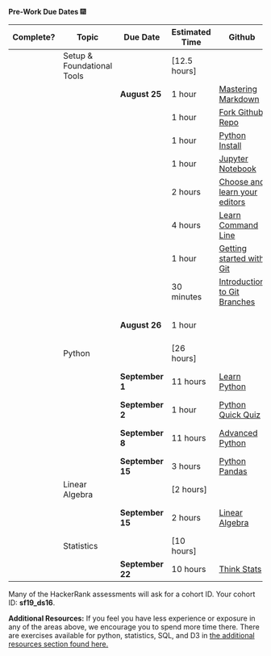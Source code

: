 **Pre-Work Due Dates**  :fireworks:


Complete? | Topic | Due Date | Estimated Time | Github | HackerRank
------- | ------- |--------  | -------------- | ------ | ---------- 
  | | Setup & Foundational Tools | | [12.5 hours]		
 |  |  | **August 25**	| 1 hour |	[Mastering Markdown](https://github.com/thisismetis/dsp/blob/master/lessons/markdown)
 |  | | |  1 hour | [Fork Github Repo](https://github.com/thisismetis/dsp/blob/master/lessons/git_fork)
 |   | | |  1 hour	| [Python Install](https://github.com/thisismetis/dsp/blob/master/lessons/install)
 |   | | |  1 hour |	[Jupyter Notebook](https://github.com/thisismetis/dsp/blob/master/lessons/install_jupyter)
 |   | | |  2 hours	| [Choose and learn your editors](https://github.com/thisismetis/dsp/blob/master/lessons/editors)
   | | | |  4 hours	| [Learn Command Line](https://github.com/thisismetis/dsp/blob/master/lessons/command_line)
 |   | | |  1 hour	| [Getting started with Git](https://github.com/thisismetis/dsp/blob/master/lessons/git_intro)
 |   | | |  30 minutes	| [Introduction to Git Branches](https://github.com/thisismetis/dsp/blob/master/lessons/git_branches)
 |   | | **August 26**	|1 hour	| | 	[Foundational Tools Assessment](http://hr.gs/metis_setup_quiz)
 |  | Python |	| [26 hours]		
 |  |  | **September 1**	| 11 hours |	[Learn Python](https://github.com/thisismetis/dsp/blob/master/lessons/python_intro)	| [Python Basics Assessment](https://www.hackerrank.com/tests/8m6rq2l95ce/23fdcf3cdca59977a3283d8200d9055e)
 |   | |  **September 2** |	1 hour	|	[Python Quick Quiz](http://hr.gs/python_quick_quiz)
 |   | |  **September 8** |	11 hours	| [Advanced Python](https://github.com/thisismetis/dsp/blob/master/lessons/python_advanced) |	[Advanced Python Assessment](https://www.hackerrank.com/tests/26irkei0251/6bb559f23e4bb1d1e9cd66fc886f76a9?mc_cid=ac2b0f9662&mc_eid=2dc3f53bdb)
 |   | |  **September 15** |	3 hours |	[Python Pandas](https://github.com/thisismetis/dsp/blob/master/lessons/pandas_intro) |	[Pandas Assessment](https://www.hackerrank.com/tests/beg202nchad/a3ae8be11d8345e83400e68ea9fa10e5)
 |  | Linear Algebra |	| [2 hours]		
 |  |  | **September 15**	 |2 hours	| [Linear Algebra](https://github.com/thisismetis/dsp/blob/master/lessons/linear_algebra)	| [Linear Algebra Assessment](https://www.hackerrank.com/tests/f069ddpl41e/b2a178cb63902abefe98edde08055336?mc_cid=ac2b0f9662&mc_eid=2dc3f53bdb)
 |  | Statistics	| | [10 hours]		
 |  |  | **September 22** |	10 hours |	[Think Stats](https://github.com/thisismetis/dsp/blob/master/lessons/statistics)

Many of the HackerRank assessments will ask for a cohort ID. Your cohort ID: **sf19_ds16**.

**Additional Resources:** If you feel you have less experience or exposure in any of the areas above, we encourage you to spend more time there. There are exercises available for python, statistics, SQL, and D3 in [the additional resources section found here.](https://github.com/thisismetis/dsp/tree/master/lessons/more_resources)
